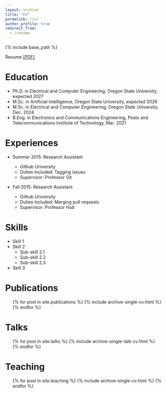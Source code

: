 ```yaml
---
layout: archive
title: "CV"
permalink: /cv/
author_profile: true
redirect_from:
  - /resume
---
```


{% include base_path %}

Resume [[PDF]](https://namnguyenresearch.github.io//files/CV_NamNguyen.pdf)
  
Education
======
* Ph.D. in Electrical and Computer Engineering, Oregon State University, expected 2027
* M.Sc. in Artificial Intelligence, Oregon State University, expected 2026
* M.Sc. in Electrical and Computer Engineering, Oregon State University, Dec. 2024
* B.Eng. in Electronics and Communications Engineering, Posts and Telecommunications Institute of Technology, Mar. 2021

Experiences
======
* Summer 2015: Research Assistant
  * Github University
  * Duties included: Tagging issues
  * Supervisor: Professor Git

* Fall 2015: Research Assistant
  * Github University
  * Duties included: Merging pull requests
  * Supervisor: Professor Hub
  
Skills
======
* Skill 1
* Skill 2
  * Sub-skill 2.1
  * Sub-skill 2.2
  * Sub-skill 2.3
* Skill 3

Publications
======
  <ul>{% for post in site.publications %}
    {% include archive-single-cv.html %}
  {% endfor %}</ul>
  
Talks
======
  <ul>{% for post in site.talks %}
    {% include archive-single-talk-cv.html %}
  {% endfor %}</ul>
  
Teaching
======
  <ul>{% for post in site.teaching %}
    {% include archive-single-cv.html %}
  {% endfor %}</ul>
